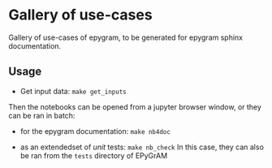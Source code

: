 Gallery of use-cases
====================

Gallery of use-cases of epygram, to be generated for epygram sphinx documentation.

Usage
-----

* Get input data: `make get_inputs`

Then the notebooks can be opened from a jupyter browser window, or they can be ran in batch:

* for the epygram documentation: `make nb4doc`

* as an extendedset of _unit_ tests: `make nb_check`
  In this case, they can also be ran from the `tests` directory of EPyGrAM

